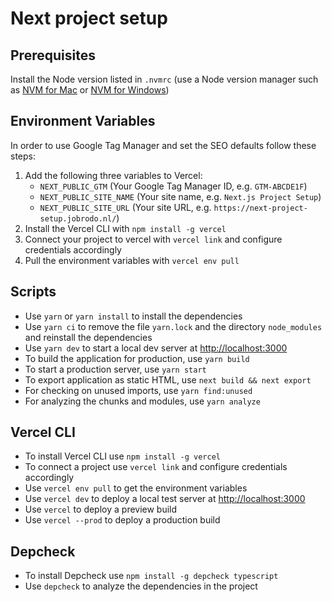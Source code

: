 # Next project setup

## Prerequisites

Install the Node version listed in `.nvmrc` (use a Node version manager such
as [NVM for Mac](https://github.com/nvm-sh/nvm) or [NVM for Windows](https://github.com/coreybutler/nvm-windows))

## Environment Variables

In order to use Google Tag Manager and set the SEO defaults follow these steps:

1. Add the following three variables to Vercel:
   - `NEXT_PUBLIC_GTM` (Your Google Tag Manager ID, e.g. `GTM-ABCDE1F`)
   - `NEXT_PUBLIC_SITE_NAME` (Your site name, e.g. `Next.js Project Setup`)
   - `NEXT_PUBLIC_SITE_URL` (Your site URL, e.g. `https://next-project-setup.jobrodo.nl/`)
2. Install the Vercel CLI with `npm install -g vercel`
3. Connect your project to vercel with `vercel link` and configure credentials accordingly
4. Pull the environment variables with `vercel env pull`

## Scripts

- Use `yarn` or `yarn install` to install the dependencies
- Use `yarn ci` to remove the file `yarn.lock` and the directory `node_modules` and reinstall the dependencies
- Use `yarn dev` to start a local dev server at [http://localhost:3000](http://localhost:3000)
- To build the application for production, use `yarn build`
- To start a production server, use `yarn start`
- To export application as static HTML, use `next build && next export`
- For checking on unused imports, use `yarn find:unused`
- For analyzing the chunks and modules, use `yarn analyze`

## Vercel CLI

- To install Vercel CLI use `npm install -g vercel`
- To connect a project use `vercel link` and configure credentials accordingly
- Use `vercel env pull` to get the environment variables
- Use `vercel dev` to deploy a local test server at [http://localhost:3000](http://localhost:3000)
- Use `vercel` to deploy a preview build
- Use `vercel --prod` to deploy a production build

## Depcheck

- To install Depcheck use `npm install -g depcheck typescript`
- Use `depcheck` to analyze the dependencies in the project
